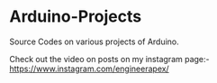 # Arduino-Projects

Source Codes on various projects of Arduino.

Check out the video on posts on my instagram page:- https://www.instagram.com/engineerapex/
